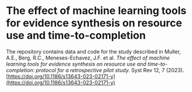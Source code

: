 # The effect of machine learning tools for evidence synthesis on resource use and time-to-completion

The repository contains data and code for the study described in Muller, A.E., Berg, R.C., 
Meneses-Echavez, J.F. et al. *The effect of machine learning tools for evidence synthesis 
on resource use and time-to-completion: protocol for a retrospective pilot study.* 
Syst Rev 12, 7 (2023). [https://doi.org/10.1186/s13643-023-02171-y](https://doi.org/10.1186/s13643-023-02171-y)

